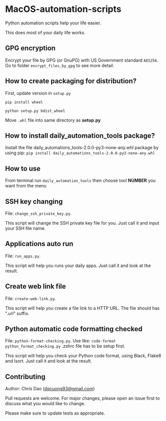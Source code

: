 # MacOS-automation-scripts 
Python automation scripts help your life easier.

This does most of your daily life works.

## GPG encryption
Encrypt your file by GPG (or GnuPG) with US Government standard `AES256`. 
Go to folder `encrypt_files_by_gpg` to see more detail.

## How to create packaging for distribution?
First, update version in `setup.py`

`pip install wheel`

`python setup.py bdist_wheel`

Move `.whl` file into same directory as **setup.py**

## How to install daily_automation_tools package?
Install the file daily_automations_tools-2.0.0-py3-none-any.whl package by using pip:
`pip install daily_automations_tools-2.0.0-py3-none-any.whl`

## How to use
From terminal run `daily_automation_tools` then choose tool **NUMBER** you want from the menu

## SSH key changing
File: `change_ssh_private_key.py`. 

This script will change the SSH private key file for you. Just call it and input your SSH file name.

## Applications auto run
File: `run_apps.py`. 

This script will help you runs your daily apps. Just call it and look at the result.

## Create web link file
File: `create-web-link.py`. 

This script will help you create a file link to a HTTP URL. The file should has ".url" suffix.

## Python automatic code formatting checked
File: `python-format-checking.py`.
Use like: `code-format python_format_checking.py` .zshrc file has to be setup first.

This script will help you check your Python code format, using Black, Flake8 and Isort. Just call it and look at the result.

## Contributing
Author: Chris Dao (dqcuong93@gmail.com)

Pull requests are welcome. For major changes, please open an issue first to discuss what you would like to change.

Please make sure to update tests as appropriate.
